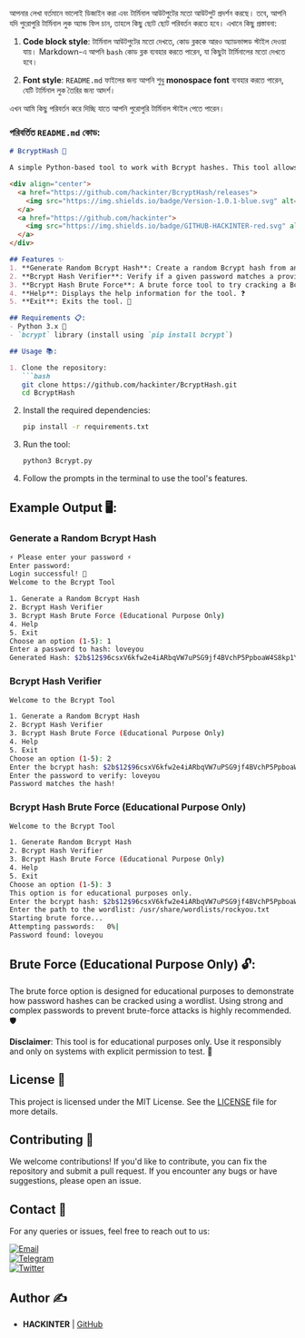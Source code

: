 আপনার লেখা বর্তমানে ভালোই ডিজাইন করা এবং টার্মিনাল আউটপুটের মতো আউটপুট প্রদর্শন করছে। তবে, আপনি যদি পুরোপুরি টার্মিনাল লুক অ্যান্ড ফিল চান, তাহলে কিছু ছোট ছোট পরিবর্তন করতে হবে। এখানে কিছু প্রস্তাবনা:

1. **Code block style**: টার্মিনাল আউটপুটের মতো দেখতে, কোড ব্লককে আরও অ্যাডভান্সড স্টাইল দেওয়া যায়। Markdown-এ আপনি `bash` কোড ব্লক ব্যবহার করতে পারেন, যা কিছুটা টার্মিনালের মতো দেখতে হবে।

2. **Font style**: `README.md` ফাইলের জন্য আপনি শুধু **monospace font** ব্যবহার করতে পারেন, যেটি টার্মিনাল লুক তৈরির জন্য আদর্শ।

এখন আমি কিছু পরিবর্তন করে দিচ্ছি যাতে আপনি পুরোপুরি টার্মিনাল স্টাইল পেতে পারেন।

### পরিবর্তিত `README.md` কোড:

```markdown
# BcryptHash 🔐

A simple Python-based tool to work with Bcrypt hashes. This tool allows users to generate random Bcrypt hashes, verify them, and even perform a brute force attack for educational purposes only. 🎓

<div align="center">
  <a href="https://github.com/hackinter/BcryptHash/releases">
    <img src="https://img.shields.io/badge/Version-1.0.1-blue.svg" alt="Version"> 
  </a>
  <a href="https://github.com/hackinter">
    <img src="https://img.shields.io/badge/GITHUB-HACKINTER-red.svg" alt="GitHub">
  </a>
</div>

## Features ✨
1. **Generate Random Bcrypt Hash**: Create a random Bcrypt hash from any password. 🔑
2. **Bcrypt Hash Verifier**: Verify if a given password matches a provided Bcrypt hash. ✅
3. **Bcrypt Hash Brute Force**: A brute force tool to try cracking a Bcrypt hash using a wordlist. This feature is strictly for educational purposes. ⚡
4. **Help**: Displays the help information for the tool. ❓
5. **Exit**: Exits the tool. 🚪

## Requirements 📋:
- Python 3.x 🐍
- `bcrypt` library (install using `pip install bcrypt`)

## Usage 📚:

1. Clone the repository:
   ```bash
   git clone https://github.com/hackinter/BcryptHash.git
   cd BcryptHash
   ```

2. Install the required dependencies:
   ```bash
   pip install -r requirements.txt
   ```

3. Run the tool:
   ```bash
   python3 Bcrypt.py
   ```

4. Follow the prompts in the terminal to use the tool's features.

## Example Output 🖥️:
### Generate a Random Bcrypt Hash
```bash
⚡ Please enter your password ⚡
Enter password: 
Login successful! 🎉
Welcome to the Bcrypt Tool

1. Generate a Random Bcrypt Hash
2. Bcrypt Hash Verifier
3. Bcrypt Hash Brute Force (Educational Purpose Only)
4. Help
5. Exit
Choose an option (1-5): 1
Enter a password to hash: loveyou
Generated Hash: $2b$12$96csxV6kfw2e4iARbqVW7uPSG9jf4BVchP5PpboaW4S8kp1Y2ryY2
```

### Bcrypt Hash Verifier
```bash
Welcome to the Bcrypt Tool

1. Generate a Random Bcrypt Hash
2. Bcrypt Hash Verifier
3. Bcrypt Hash Brute Force (Educational Purpose Only)
4. Help
5. Exit
Choose an option (1-5): 2
Enter the bcrypt hash: $2b$12$96csxV6kfw2e4iARbqVW7uPSG9jf4BVchP5PpboaW4S8kp1Y2ryY2
Enter the password to verify: loveyou
Password matches the hash!
```

### Bcrypt Hash Brute Force (Educational Purpose Only)
```bash
Welcome to the Bcrypt Tool

1. Generate Random Bcrypt Hash
2. Bcrypt Hash Verifier
3. Bcrypt Hash Brute Force (Educational Purpose Only)
4. Help
5. Exit
Choose an option (1-5): 3
This option is for educational purposes only.
Enter the bcrypt hash: $2b$12$96csxV6kfw2e4iARbqVW7uPSG9jf4BVchP5PpboaW4S8kp1Y2ryY2
Enter the path to the wordlist: /usr/share/wordlists/rockyou.txt
Starting brute force...
Attempting passwords:   0%|                                                     | 51/14344391 [00:09<743:33:06,  5.36password/s]
Password found: loveyou
```

## Brute Force (Educational Purpose Only) 🔓:

The brute force option is designed for educational purposes to demonstrate how password hashes can be cracked using a wordlist. Using strong and complex passwords to prevent brute-force attacks is highly recommended. 🛡️

**Disclaimer**: This tool is for educational purposes only. Use it responsibly and only on systems with explicit permission to test. 🚫

## License 📜
This project is licensed under the MIT License. See the [LICENSE](https://github.com/hackinter/BcryptHash/blob/main/LICENSE) file for more details.

## Contributing 🤝
We welcome contributions! If you'd like to contribute, you can fix the repository and submit a pull request. If you encounter any bugs or have suggestions, please open an issue.

## Contact 📧
For any queries or issues, feel free to reach out to us:

[![Email](https://img.shields.io/badge/HACKINTER-MAIL-red.svg)](mailto:ceh.ec.counselor147@gmail.com)  
[![Telegram](https://img.shields.io/badge/HACKINTER-T.ME-blue.svg)](https://t.me/chat_with_hackinter_bot)  
[![Twitter](https://img.shields.io/badge/HACKINTER-TWITTER-black.svg)](https://x.com/_anonix_z)  

## Author ✍️
- **HACKINTER** | [GitHub](https://github.com/hackinter)
